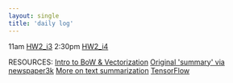 ```yaml
--- 
layout: single
title: 'daily log'
---
```



11am [HW2_i3](https://danielcaraway.github.io/html/HW2_i3.html)
2:30pm [HW2_i4](https://danielcaraway.github.io/html/HW2_i4.html)



RESOURCES:
[Intro to BoW & Vectorization](https://medium.com/greyatom/an-introduction-to-bag-of-words-in-nlp-ac967d43b428)
[Original 'summary' via newspaper3k](https://levelup.gitconnected.com/sentiment-analysis-using-machine-learning-python-9122e03f8f7b)
[More on text summarization](https://towardsdatascience.com/text-summarization-in-python-76c0a41f0dc4)
[TensorFlow](https://ai.googleblog.com/2016/08/text-summarization-with-tensorflow.html)